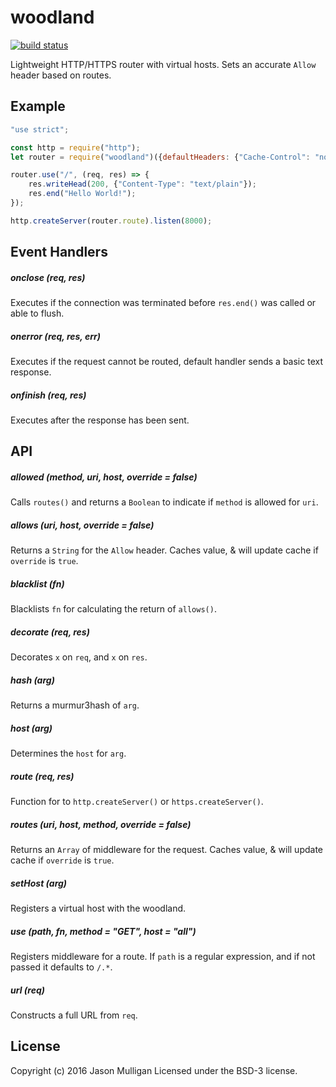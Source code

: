 # woodland

[![build status](https://secure.travis-ci.org/avoidwork/woodland.svg)](http://travis-ci.org/avoidwork/woodland)

Lightweight HTTP/HTTPS router with virtual hosts. Sets an accurate `Allow` header based on routes.

## Example

```javascript
"use strict";

const http = require("http");
let router = require("woodland")({defaultHeaders: {"Cache-Control": "no-cache"}});

router.use("/", (req, res) => {
	res.writeHead(200, {"Content-Type": "text/plain"});
	res.end("Hello World!");
});

http.createServer(router.route).listen(8000);
```

## Event Handlers
##### onclose (req, res)
Executes if the connection was terminated before `res.end()` was called or able to flush.

##### onerror (req, res, err)
Executes if the request cannot be routed, default handler sends a basic text response.

##### onfinish (req, res)
Executes after the response has been sent.

## API

##### allowed (method, uri, host, override = false)
Calls `routes()` and returns a `Boolean` to indicate if `method` is allowed for `uri`.

##### allows (uri, host, override = false)
Returns a `String` for the `Allow` header. Caches value, & will update cache if `override` is `true`.

##### blacklist (fn)
Blacklists `fn` for calculating the return of `allows()`.

##### decorate (req, res)
Decorates `x` on `req`, and `x` on `res`.

##### hash (arg)
Returns a murmur3hash of `arg`.

##### host (arg)
Determines the `host` for `arg`.

##### route (req, res)
Function for to `http.createServer()` or `https.createServer()`.

##### routes (uri, host, method, override = false)
Returns an `Array` of middleware for the request. Caches value, & will update cache if `override` is `true`.

##### setHost (arg)
Registers a virtual host with the woodland.

##### use (path, fn, method = "GET", host = "all")
Registers middleware for a route. If `path` is a regular expression, and if not passed it defaults to `/.*`.

##### url (req)
Constructs a full URL from `req`.

## License
Copyright (c) 2016 Jason Mulligan
Licensed under the BSD-3 license.